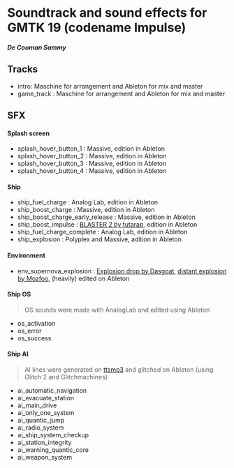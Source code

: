 # Soundtrack and sound effects for GMTK 19 (codename Impulse)
##### De Cooman Sammy

## Tracks

* intro: Maschine for arrangement and Ableton for mix and master
* game\_track : Maschine for arrangement and Ableton for mix and master

## SFX

#### Splash screen

* splash\_hover\_button_1 : Massive, edition in Ableton* splash\_hover\_button_2 : Massive, edition in Ableton* splash\_hover\_button_3 : Massive, edition in Ableton* splash\_hover\_button_4 : Massive, edition in Ableton

#### Ship

* ship\_fuel\_charge : Analog Lab, edition in Ableton
* ship\_boost\_charge : Massive, edition in Ableton
* ship\_boost\_charge\_early\_release : Massive, edition in Ableton
* ship\_boost\_impulse : [BLASTER 2 by tutarap](https://freesound.org/people/tutarap/sounds/366007/), edition in Ableton
* ship\_fuel\_charge\_complete : Analog Lab, edition in Ableton
* ship\_explosion : Polyplex and Massive, adition in Ableton

#### Environment

* env\_supernova\_explosion : [Explosion drop by Dasgoat](https://freesound.org/people/Dasgoat/sounds/361592/), [distant explosion by Mozfoo](https://freesound.org/people/Mozfoo/sounds/436871/), (heavily) edited on Ableton

#### Ship OS
> OS sounds were made with AnalogLab and edited using Ableton

* os\_activation
* os\_error
* os\_success

#### Ship AI
> AI lines were generated on [ttsmp3](https://ttsmp3.com/) and glitched on Ableton (using Glitch 2 and Glitchmachines)

* ai\_automatic\_navigation
* ai\_evacuate\_station
* ai\_main\_drive
* ai\_only\_one\_system
* ai\_quantic\_jump
* ai\_radio\_system
* ai\_ship\_system\_checkup
* ai\_station\_integrity
* ai\_warning\_quantic\_core
* ai\_weapon\_system
